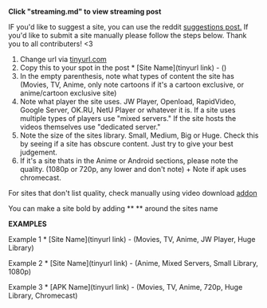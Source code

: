 **Click "streaming.md" to view streaming post**

IF you'd like to suggest a site, you can use the reddit [suggestions post.](https://www.reddit.com/r/FREEMEDIAHECKYEAH/comments/ccrmsv/changelog_plans_suggestions/) If you'd like to submit a site manually please follow the steps below. Thank you to all contributers! <3

1. Change url via [tinyurl.com](https://tinyurl.com/)
2. Copy this to your spot in the post * [Site Name](tinyurl link) - () 
3. In the empty parenthesis, note what types of content the site has (Movies, TV, Anime, only note cartoons if it's a cartoon exclusive, or anime/cartoon exclusive site) 
4. Note what player the site uses. JW Player, Openload, RapidVideo, Google Server, OK.RU, NetU Player or whatever it is. If a site uses multiple types of players use "mixed servers." If the site hosts the videos themselves use "dedicated server." 
5. Note the size of the sites library. Small, Medium, Big or Huge. Check this by seeing if a site has obscure content. Just try to give your best judgement. 
6. If it's a site thats in the Anime or Android sections, please note the quality. (1080p or 720p, any lower and don't note) + Note if apk uses chromecast.

For sites that don't list quality, check manually using video download [addon](https://addons.mozilla.org/en-US/firefox/addon/video-downloadhelper/)

 You can make a site bold by adding ** ** around the sites name
 
 **EXAMPLES**
 
 Example 1 * [Site Name](tinyurl link) - (Movies, TV, Anime, JW Player, Huge Library)
 
 Example 2 * [Site Name](tinyurl link) - (Anime, Mixed Servers, Small Library, 1080p)
 
 Example 3 * [APK Name](tinyurl link) - (Movies, TV, Anime, 720p, Huge Library, Chromecast)
